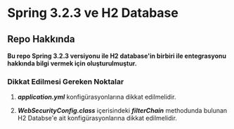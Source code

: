 # Spring 3.2.3 ve H2 Database

## Repo Hakkında
**Bu repo Spring 3.2.3 versiyonu ile H2 database'in birbiri ile entegrasyonu hakkında bilgi vermek için oluşturulmuştur.**

### Dikkat Edilmesi Gereken Noktalar
1. **_application.yml_** konfigürasyonlarına dikkat edilmelidir.

2. **_WebSecurityConfig.class_** içerisindeki **_filterChain_** methodunda bulunan H2 Databse'e ait konfigürasyonlarına dikkat edilmelidir.

